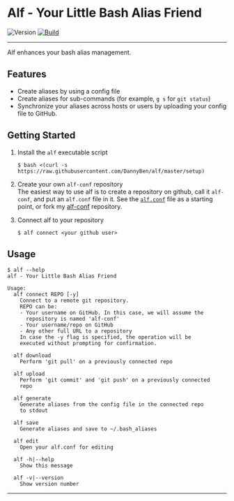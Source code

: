 Alf - Your Little Bash Alias Friend
==================================================

![Version](https://img.shields.io/badge/version-0.1.1-blue.svg?style=flat-square)
[![Build](https://img.shields.io/travis/DannyBen/alf.svg?style=flat-square)](https://travis-ci.org/DannyBen/alf)

---

Alf enhances your bash alias management.

Features
--------------------------------------------------

- Create aliases by using a config file
- Create aliases for sub-commands (for example, `g s` for `git status`)
- Synchronize your aliases across hosts or users by uploading your 
  config file to GitHub.


Getting Started
--------------------------------------------------

1. Install the `alf` executable script

    `$ bash <(curl -s https://raw.githubusercontent.com/DannyBen/alf/master/setup)`

2. Create your own `alf-conf` repository  
   The easiest way to use alf is to create a repository on github, call it 
   `alf-conf`, and put an `alf.conf` file in it. See the [`alf.conf`](alf.conf)
   file as a starting point, or fork my [alf-conf][1] repository.

3. Connect alf to your repository

    `$ alf connect <your github user>`


Usage
--------------------------------------------------

    $ alf --help
    alf - Your Little Bash Alias Friend

    Usage:
      alf connect REPO [-y]
        Connect to a remote git repository.
        REPO can be:
        - Your username on GitHub. In this case, we will assume the
          repository is named 'alf-conf'
        - Your username/repo on GitHub
        - Any other full URL to a repository
        In case the -y flag is specified, the operation will be
        executed without prompting for confirmation.

      alf download
        Perform 'git pull' on a previously connected repo

      alf upload
        Perform 'git commit' and 'git push' on a previously connected
        repo

      alf generate
        Generate aliases from the config file in the connected repo
        to stdout

      alf save
        Generate aliases and save to ~/.bash_aliases

      alf edit
        Open your alf.conf for editing

      alf -h|--help
        Show this message

      alf -v|--version
        Show version number


---

[1]: https://github.com/DannyBen/alf-conf
